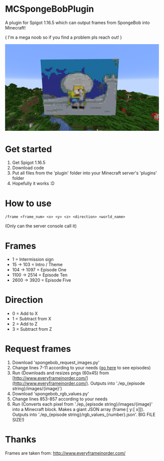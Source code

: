 # MCSpongeBobPlugin
A plugin for Spigot 1.16.5 which can output frames from SpongeBob into Minecraft!

( I'm a mega noob so if you find a problem pls reach out! )

![SpongeBob Plugin](/spongebob_plugin.png)

# Get started
1. Get Spigot 1.16.5
2. Download code
3. Put all files from the 'plugin' folder into your Minecraft server's 'plugins' folder
4. Hopefully it works :D

# How to use
```
/frame <frame_num> <x> <y> <z> <direction> <world_name>
```

(Only can the server console call it)
  
# Frames
- 1 = Intermission sign
- 15 -> 103 = Intro / Theme
- 104 -> 1097 = Episode One
- 1100 -> 2514 = Episode Ten
- 2600 -> 3920 = Episode Five

# Direction
- 0 = Add to X
- 1 = Subtract from X
- 2 = Add to Z
- 3 = Subtract from Z

# Request frames
1. Download 'spongebob_request_images.py'
2. Change lines 7-11 according to your needs ([go here](http://www.everyframeinorder.com/) to see episodes)
3. Run (Downloads and resizes pngs (60x45) from [http://www.everyframeinorder.com/](http://www.everyframeinorder.com/). Outputs into './ep_{episode string}/images/{image}')
4. Download 'spongebob_rgb_values.py'
5. Change lines 853-857 according to your needs
6. Run (Converts each pixel from './ep_{episode string}/images/{image}' into a Minecraft block. Makes a giant JSON array (frame:[ y:[ x]]). Outputs into './ep_{episode string}/rgb_values_{number}.json'. BIG FILE SIZE!)

# Thanks
Frames are taken from: http://www.everyframeinorder.com/
